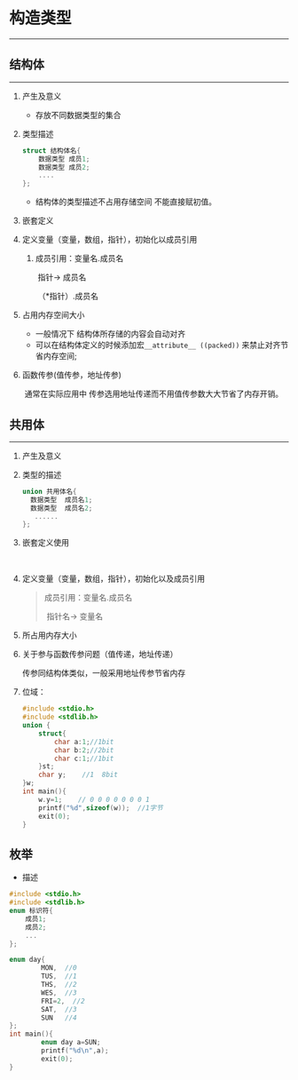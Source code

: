 # 构造类型

---

## 结构体

---

1. 产生及意义

   * 存放不同数据类型的集合

2. 类型描述

   ```c
   struct 结构体名{
       数据类型 成员1;
       数据类型 成员2;
       ....
   };
   ```

   * 结构体的类型描述不占用存储空间  不能直接赋初值。

3. 嵌套定义

4. 定义变量（变量，数组，指针），初始化以成员引用

   1. 成员引用：变量名.成员名

      ​					指针-> 成员名

      ​					（*指针）.成员名	

5. 占用内存空间大小

   - 一般情况下 结构体所存储的内容会自动对齐
   - 可以在结构体定义的时候添加宏`__attribute__ ((packed))` 来禁止对齐节省内存空间;

6. 函数传参(值传参，地址传参)

   ​	通常在实际应用中 传参选用地址传递而不用值传参数大大节省了内存开销。

## 共用体

---

1. 产生及意义

2. 类型的描述

   ```c
   union 共用体名{
     数据类型  成员名1;
     数据类型  成员名2;
      ......
   };
   ```

   

3. 嵌套定义使用

   ​		

4. 定义变量（变量，数组，指针），初始化以及成员引用

   > 成员引用：变量名.成员名
   >
   > ​					指针名-> 变量名

5. 所占用内存大小

6. 关于参与函数传参问题（值传递，地址传递）

      传参同结构体类似，一般采用地址传参节省内存

7. 位域：

      ```c
      #include <stdio.h>
      #include <stdlib.h>
      union {
          struct{
              char a:1;//1bit
              char b:2;//2bit
              char c:1;//1bit
          }st;
          char y;    //1  8bit
      }w;
      int main(){
          w.y=1;    // 0 0 0 0 0 0 0 1
          printf("%d",sizeof(w));  //1字节
          exit(0);
      }
      ```

      

## 枚举

- 描述

```c
#include <stdio.h>
#include <stdlib.h>
enum 标识符{
  	成员1;
    成员2;
    ...
};

enum day{
        MON,  //0
        TUS,  //1
        THS,  //2
        WES,  //3
        FRI=2,  //2
        SAT,  //3
        SUN   //4
};
int main(){
        enum day a=SUN;
        printf("%d\n",a);
        exit(0);
}
```

